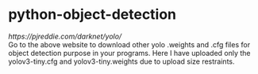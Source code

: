# python-object-detection

<p><i>https://pjreddie.com/darknet/yolo/</i><br>
Go to the above website to download other yolo .weights and .cfg files for object detection purpose in your programs. Here I have uploaded only the yolov3-tiny.cfg and yolov3-tiny.weights due to upload size restraints.</p>
